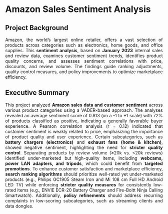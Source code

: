 # Amazon Sales Sentiment Analysis

## Project Background

<p align="justify"> 
Amazon, the world’s largest online retailer, offers a vast selection of products across categories such as electronics, home goods, and office supplies. This <strong>sentiment analysis</strong>, based on <strong>January 2023</strong> internal sales and review data, examines customer sentiment trends, identifies product quality concerns, and assesses sentiment correlations with price, discounts, and review volume. The findings guide ranking adjustments, quality control measures, and policy improvements to optimize marketplace efficiency.
</p>

## Executive Summary

<p align="justify"> 
This project analyzed <strong>Amazon sales data and customer sentiment</strong> across various product categories using a VADER-based approach. The analyses revealed an average sentiment score of 0.813 (on a -1 to +1 scale) with 72% of products classified as positive, indicating a generally favorable buyer experience. A Pearson correlation analysis (r = 0.12) indicated that customer sentiment is weakly related to price, emphasizing the importance of product quality and user experience. Certain subcategories, such as <strong>battery chargers (electronics)</strong> and <strong>exhaust fans (home & kitchen)</strong>, showed negative sentiment, highlighting the need for <strong>stricter quality control</strong>. Separating products by review volume (≥20k vs. <20k reviews) identified under-marketed but high-quality items, including <strong>webcams, power LAN adapters, and tripods</strong>, which could benefit from <strong>targeted promotions</strong>. To enhance customer satisfaction and marketplace efficiency, <strong>search ranking algorithms</strong> should prioritize well-rated yet under-marketed products (e.g., Philips GC1905 Steam Iron and Mi 108 cm Full HD Android LED TV) while enforcing <strong>stricter quality measures</strong> for consistently low-rated items (e.g., ENVIE ECR-20 Battery Charger and Fire-Boltt Ninja Calling Smartwatch). Additionally, <strong>policy refinements</strong> should address recurring complaints in low-scoring subcategories, such as streaming clients and data dongles.
</p>
